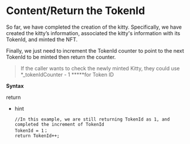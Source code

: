 # Content/Return the TokenId

So far, we have completed the creation of the kitty. Specifically, we have created the kitty’s information, associated the kitty's information with its TokenId, and minted the NFT.

Finally, we just need to increment the TokenId counter to point to the next TokenId to be minted then return the counter.

> If the caller wants to check the newly minted Kitty, they could use *_tokenIdCounter - 1 *****for Token ID
> 

**Syntax**

return

- hint
    
    ```solidity
    //In this example, we are still returning TokenId as 1, and completed the increment of TokenId
    TokenId = 1；
    return TokenId++;
    ```
    
